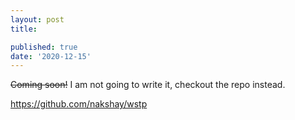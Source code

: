 ```yaml
---
layout: post
title: 

published: true
date: '2020-12-15'
---
```


~~Coming soon!~~
I am not going to write it, checkout the repo instead.

https://github.com/nakshay/wstp
